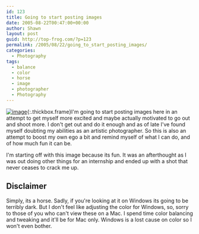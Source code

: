 ```yaml
---
id: 123
title: Going to start posting images
date: 2005-08-22T00:47:00+00:00
author: Shawn
layout: post
guid: http://top-frog.com/?p=123
permalink: /2005/08/22/going_to_start_posting_images/
categories:
  - Photography
tags:
  - balance
  - color
  - horse
  - image
  - photographer
  - Photography
---
```

[<img src="https://top-frog.com/images/articles/horse-thumb.jpg" alt="image" />](https://top-frog.com/images/articles/horse.jpg){:.thickbox.frame}I'm going to start posting images here in an attempt to get myself more excited and maybe actually motivated to go out and shoot more. I don't get out and do it enough and as of late I've found myself doubting my abilities as an artistic photographer. So this is also an attempt to boost my own ego a bit and remind myself of what I can do, and of how much fun it can be.

I'm starting off with this image because its fun. It was an afterthought as I was out doing other things for an internship and ended up with a shot that never ceases to crack me up.

## Disclaimer

Simply, its a horse. Sadly, if you're looking at it on Windows its going to be terribly dark. But I don't feel like adjusting the color for Windows, so, sorry to those of you who can't view these on a Mac. I spend time color balancing and tweaking and it'll be for Mac only. Windows is a lost cause on color so I won't even bother.